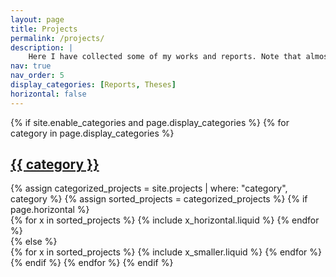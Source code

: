 ```yaml
---
layout: page
title: Projects
permalink: /projects/
description: |
    Here I have collected some of my works and reports. Note that almost all are written in swedish.
nav: true
nav_order: 5
display_categories: [Reports, Theses]
horizontal: false
---
```

<!-- markdownlint-disable MD033 -->
<!-- pages/projects.md -->

<div class="projects">
  {% if site.enable_categories and page.display_categories %}
    <!-- Display categorized projects -->
    {% for category in page.display_categories %}
    <a id="{{ category }}" href=".#{{ category }}">
      <h2 class="category">{{ category }}</h2>
    </a>
    {% assign categorized_projects = site.projects | where: "category", category %}
    {% assign sorted_projects = categorized_projects %}
    <!-- Generate cards for each project -->
    {% if page.horizontal %}
    <div class="container">
      <div class="row row-cols-1 row-cols-md-2">
      {% for x in sorted_projects %}
        {% include x_horizontal.liquid %}
      {% endfor %}
      </div>
    </div>
    {% else %}
    <div class="row row-cols-1 row-cols-md-3">
      {% for x in sorted_projects %}
        {% include x_smaller.liquid %}
      {% endfor %}
    </div>
    {% endif %}
    {% endfor %}
  {% endif %}
</div>

